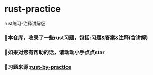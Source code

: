 # rust-practice
rust练习-注释讲解版

### 🚀本仓库，收录了一些rust习题，包括:习题&答案&注释(含讲解)
### 🌟如果对您有帮助的话，请动动小手点点star
### 🎨习题来源:[rust-by-practice](https://github.com/sunface/rust-by-practice)
